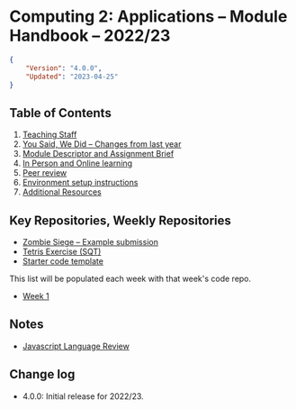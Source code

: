 # Computing 2: Applications – Module Handbook – 2022/23
```json
{
    "Version": "4.0.0",
    "Updated": "2023-04-25"
}
```

## Table of Contents
1. [Teaching Staff](Staff/README.md)
1. [You Said, We Did – Changes from last year](Changes/README.md)
1. [Module Descriptor and Assignment Brief](Module_and_assessment/README.md)
1. [In Person and Online learning](Learning_environment/README.md)
1. [Peer review](Peer_review/README.md)
1. [Environment setup instructions](Setup/README.md)
1. [Additional Resources](Resources/README.md)

## Key Repositories, Weekly Repositories
* [Zombie Siege – Example submission](https://github.com/fourier-space/zombie-siege)
* [Tetris Exercise (SQT)](https://github.com/fourier-space/sqt)
* [Starter code template](https://github.com/fourier-space/Computing-2-Submission-Template)

This list will be populated each week with that week's code repo.
* [Week 1](https://github.com/fourier-space/Computing-2-Week-1)

## Notes
* [Javascript Language Review](https://fourier-space.github.io/Computing-2-Notes/javascript/)

## Change log ##
* 4.0.0: Initial release for 2022/23.
